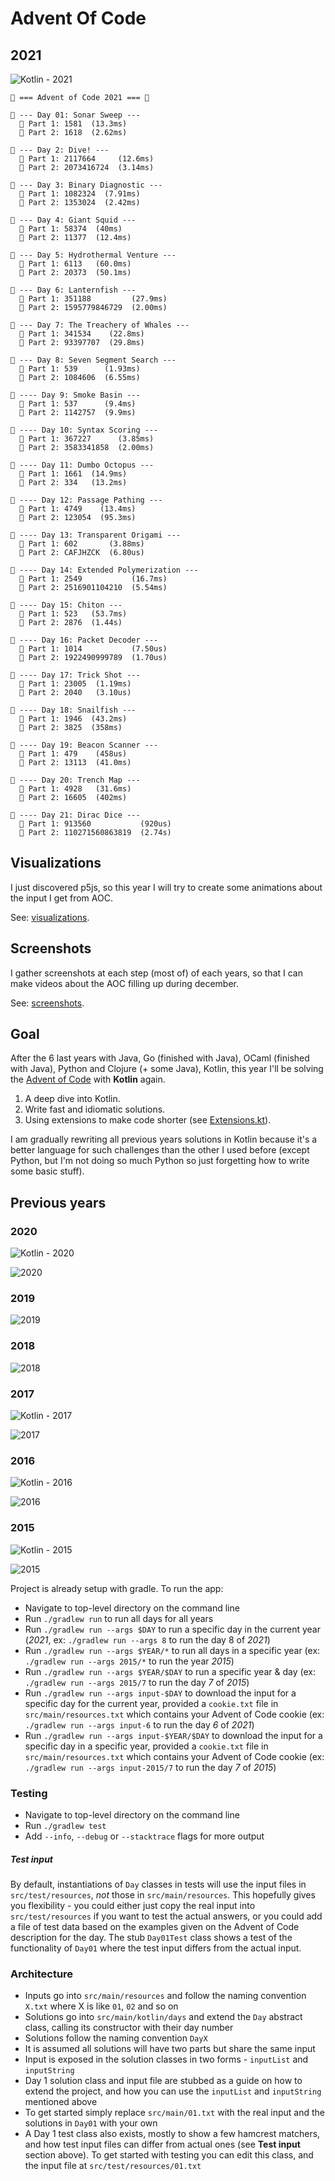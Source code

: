 # Advent Of Code

## 2021

![Kotlin - 2021](https://github.com/agrison/advent-of-code/workflows/Kotlin%20-%202021/badge.svg)

```text
🎅 === Advent of Code 2021 === 🎅

🎄 --- Day 01: Sonar Sweep ---
  🌟 Part 1: 1581  (13.3ms)
  🌟 Part 2: 1618  (2.62ms)
  
🎄 --- Day 2: Dive! ---
  🌟 Part 1: 2117664     (12.6ms)
  🌟 Part 2: 2073416724  (3.14ms)
  
🎄 --- Day 3: Binary Diagnostic ---
  🌟 Part 1: 1082324  (7.91ms)
  🌟 Part 2: 1353024  (2.42ms)
  
🎄 --- Day 4: Giant Squid ---
  🌟 Part 1: 58374  (40ms)
  🌟 Part 2: 11377  (12.4ms)
    
🎄 --- Day 5: Hydrothermal Venture ---
  🌟 Part 1: 6113   (60.0ms)
  🌟 Part 2: 20373  (50.1ms)
  
🎄 --- Day 6: Lanternfish ---
  🌟 Part 1: 351188         (27.9ms)
  🌟 Part 2: 1595779846729  (2.00ms)
  
🎄 --- Day 7: The Treachery of Whales ---
  🌟 Part 1: 341534    (22.8ms)
  🌟 Part 2: 93397707  (29.8ms)

🎄 --- Day 8: Seven Segment Search ---
  🌟 Part 1: 539      (1.93ms)
  🌟 Part 2: 1084606  (6.55ms)
  
🎄 ---- Day 9: Smoke Basin ---
  🌟 Part 1: 537      (9.4ms)
  🌟 Part 2: 1142757  (9.9ms)
  
🎄 ---- Day 10: Syntax Scoring ---
  🌟 Part 1: 367227      (3.85ms)
  🌟 Part 2: 3583341858  (2.00ms)

🎄 ---- Day 11: Dumbo Octopus ---
  🌟 Part 1: 1661  (14.9ms)
  🌟 Part 2: 334   (13.2ms)
  
🎄 ---- Day 12: Passage Pathing ---
  🌟 Part 1: 4749    (13.4ms)
  🌟 Part 2: 123054  (95.3ms)
  
🎄 ---- Day 13: Transparent Origami ---
  🌟 Part 1: 602       (3.88ms)
  🌟 Part 2: CAFJHZCK  (6.80us)
  
🎄 ---- Day 14: Extended Polymerization ---
  🌟 Part 1: 2549           (16.7ms)
  🌟 Part 2: 2516901104210  (5.54ms)
  
🎄 ---- Day 15: Chiton ---
  🌟 Part 1: 523   (53.7ms)
  🌟 Part 2: 2876  (1.44s)

🎄 ---- Day 16: Packet Decoder ---
  🌟 Part 1: 1014           (7.50us)
  🌟 Part 2: 1922490999789  (1.70us)
  
🎄 ---- Day 17: Trick Shot ---
  🌟 Part 1: 23005  (1.19ms)
  🌟 Part 2: 2040   (3.10us)

🎄 ---- Day 18: Snailfish ---
  🌟 Part 1: 1946  (43.2ms)
  🌟 Part 2: 3825  (358ms)

🎄 ---- Day 19: Beacon Scanner ---
  🌟 Part 1: 479    (458us)
  🌟 Part 2: 13113  (41.0ms)

🎄 ---- Day 20: Trench Map ---
  🌟 Part 1: 4928   (31.6ms)
  🌟 Part 2: 16605  (402ms)

🎄 ---- Day 21: Dirac Dice ---
  🌟 Part 1: 913560           (920us)
  🌟 Part 2: 110271560863819  (2.74s)
```

## Visualizations

I just discovered p5js, so this year I will try to create some animations about the input I get from AOC.

See: [visualizations](visualizations).

## Screenshots

I gather screenshots at each step (most of) of each years, so that I can make videos about the AOC filling up during december.

See: [screenshots](screenshots).

## Goal

After the 6 last years with Java, Go (finished with Java), OCaml (finished with Java), Python and Clojure (+ some Java), Kotlin, this year I'll be solving the
[Advent of Code](https://adventofcode.com/2021) with **Kotlin** again.

1. A deep dive into Kotlin.
2. Write fast and idiomatic solutions.
3. Using extensions to make code shorter (see [Extensions.kt](https://github.com/agrison/advent-of-code/blob/master/src/main/kotlin/me/grison/aoc/Extensions.kt)).

I am gradually rewriting all previous years solutions in Kotlin because it's a better language for such challenges than the other I used before (except Python, but I'm not doing so much Python so just forgetting how to write some basic stuff).

## Previous years

### 2020 

![Kotlin - 2020](https://github.com/agrison/advent-of-code/workflows/Kotlin%20-%202020/badge.svg)

![2020](2020.png)

### 2019

![2019](2019.png)

### 2018

![2018](2018.png)

### 2017

![Kotlin - 2017](https://github.com/agrison/advent-of-code/workflows/Kotlin%20-%202017/badge.svg)

![2017](screenshots/2017/output.gif)

### 2016

![Kotlin - 2016](https://github.com/agrison/advent-of-code/workflows/Kotlin%20-%202016/badge.svg)

![2016](screenshots/2016/output.gif)

### 2015

![Kotlin - 2015](https://github.com/agrison/advent-of-code/workflows/Kotlin%20-%202015/badge.svg)

![2015](screenshots/2015/output.gif)

Project is already setup with gradle. To run the app:

* Navigate to top-level directory on the command line
* Run `./gradlew run` to run all days for all years
* Run `./gradlew run --args $DAY` to run a specific day in the current year (*2021*, ex: `./gradlew run --args 8` to run the day 8 of *2021*)
* Run `./gradlew run --args $YEAR/*` to run all days in a specific year (ex: `./gradlew run --args 2015/*` to run the year *2015*)
* Run `./gradlew run --args $YEAR/$DAY` to run a specific year & day (ex: `./gradlew run --args 2015/7` to run the day *7* of *2015*)
* Run `./gradlew run --args input-$DAY` to download the input for a specific day for the current year, provided a `cookie.txt` file in `src/main/resources.txt` which contains your Advent of Code cookie  (ex: `./gradlew run --args input-6` to run the day *6* of *2021*)
* Run `./gradlew run --args input-$YEAR/$DAY` to download the input for a specific day in a specific year, provided a `cookie.txt` file in `src/main/resources.txt` which contains your Advent of Code cookie  (ex: `./gradlew run --args input-2015/7` to run the day *7* of *2015*)

### Testing

* Navigate to top-level directory on the command line
* Run `./gradlew test`
* Add `--info`, `--debug` or `--stacktrace` flags for more output

##### Test input

By default, instantiations of `Day` classes in tests will use the input files in `src/test/resources`, _not_ those in `src/main/resources`.
This hopefully gives you flexibility - you could either just copy the real input into `src/test/resources` if you want to test
the actual answers, or you could add a file of test data based on the examples given on the Advent of Code description for the day.
The stub `Day01Test` class shows a test of the functionality of `Day01` where the test input differs from the actual input.

### Architecture

* Inputs go into `src/main/resources` and follow the naming convention `X.txt` where X is like `01`, `02` and so on
* Solutions go into `src/main/kotlin/days` and extend the `Day` abstract class, calling its constructor with their day number 
* Solutions follow the naming convention `DayX`
* It is assumed all solutions will have two parts but share the same input
* Input is exposed in the solution classes in two forms - `inputList` and `inputString`
* Day 1 solution class and input file are stubbed as a guide on how to extend the project,
and how you can use the `inputList` and `inputString` mentioned above
* To get started simply replace `src/main/01.txt` with the real input and the solutions in `Day01` with your own
* A Day 1 test class also exists, mostly to show a few hamcrest matchers, and how test input files can differ from actual ones (see **Test input** section above).
To get started with testing you can edit this class, and the input file at `src/test/resources/01.txt`
